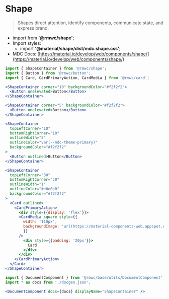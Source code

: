 # Shape

> Shapes direct attention, identify components, communicate state, and express brand.

- import from **'@rmwc/shape'**;
- Import styles:
  - import **'@material/shape/dist/mdc.shape.css'**;
- MDC Docs: [https://material.io/develop/web/components/shape/](https://material.io/develop/web/components/shape/)

```jsx render
import { ShapeContainer } from '@rmwc/shape';
import { Button } from '@rmwc/button';
import { Card, CardPrimaryAction, CardMedia } from '@rmwc/card';

<ShapeContainer corner="10" backgroundColor="#f2f2f2">
  <Button unelevated>Button</Button>
</ShapeContainer>

<ShapeContainer corner="5" backgroundColor="#f2f2f2">
  <Button unelevated>Button</Button>
</ShapeContainer>

<ShapeContainer
  topLeftCorner="10"
  bottomRightCorner="10"
  outlineWidth="2"
  outlineColor="var(--mdc-theme-primary)"
  backgroundColor="#f2f2f2"
>
  <Button outlined>Button</Button>
</ShapeContainer>

<ShapeContainer
  topLeftCorner="30"
  bottomRightCorner="30"
  outlineWidth="1"
  outlineColor="#e0e0e0"
  backgroundColor="#f2f2f2"
>
  <Card outlined>
    <CardPrimaryAction>
      <div style={{display: 'flex'}}>
      <CardMedia square style={{
        width: '110px',
        backgroundImage: 'url(https://material-components-web.appspot.com/images/1-1.jpg)'
        }}
      />
        <div style={{padding: '20px'}}>
          Card
        </div>
      </div>
    </CardPrimaryAction>
  </Card>
</ShapeContainer>
```

```jsx renderOnly
import { DocumentComponent } from '@rmwc/base/utils/DocumentComponent';
import * as docs from './docgen.json';

<DocumentComponent docs={docs} displayName="ShapeContainer" />
```
